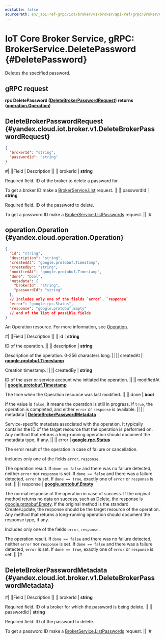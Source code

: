 ```yaml
---
editable: false
sourcePath: en/_api-ref-grpc/iot/broker/v1/broker/api-ref/grpc/Broker/deletePassword.md
---
```


# IoT Core Broker Service, gRPC: BrokerService.DeletePassword {#DeletePassword}

Deletes the specified password.

## gRPC request

**rpc DeletePassword ([DeleteBrokerPasswordRequest](#yandex.cloud.iot.broker.v1.DeleteBrokerPasswordRequest)) returns ([operation.Operation](#yandex.cloud.operation.Operation))**

## DeleteBrokerPasswordRequest {#yandex.cloud.iot.broker.v1.DeleteBrokerPasswordRequest}

```json
{
  "brokerId": "string",
  "passwordId": "string"
}
```

#|
||Field | Description ||
|| brokerId | **string**

Required field. ID of the broker to delete a password for.

To get a broker ID make a [BrokerService.List](/docs/iot-core/broker/api-ref/grpc/Broker/list#List) request. ||
|| passwordId | **string**

Required field. ID of the password to delete.

To get a password ID make a [BrokerService.ListPasswords](/docs/iot-core/broker/api-ref/grpc/Broker/listPasswords#ListPasswords) request. ||
|#

## operation.Operation {#yandex.cloud.operation.Operation}

```json
{
  "id": "string",
  "description": "string",
  "createdAt": "google.protobuf.Timestamp",
  "createdBy": "string",
  "modifiedAt": "google.protobuf.Timestamp",
  "done": "bool",
  "metadata": {
    "brokerId": "string",
    "passwordId": "string"
  },
  // Includes only one of the fields `error`, `response`
  "error": "google.rpc.Status",
  "response": "google.protobuf.Empty"
  // end of the list of possible fields
}
```

An Operation resource. For more information, see [Operation](/docs/api-design-guide/concepts/operation).

#|
||Field | Description ||
|| id | **string**

ID of the operation. ||
|| description | **string**

Description of the operation. 0-256 characters long. ||
|| createdAt | **[google.protobuf.Timestamp](https://developers.google.com/protocol-buffers/docs/reference/google.protobuf#timestamp)**

Creation timestamp. ||
|| createdBy | **string**

ID of the user or service account who initiated the operation. ||
|| modifiedAt | **[google.protobuf.Timestamp](https://developers.google.com/protocol-buffers/docs/reference/google.protobuf#timestamp)**

The time when the Operation resource was last modified. ||
|| done | **bool**

If the value is `false`, it means the operation is still in progress.
If `true`, the operation is completed, and either `error` or `response` is available. ||
|| metadata | **[DeleteBrokerPasswordMetadata](#yandex.cloud.iot.broker.v1.DeleteBrokerPasswordMetadata)**

Service-specific metadata associated with the operation.
It typically contains the ID of the target resource that the operation is performed on.
Any method that returns a long-running operation should document the metadata type, if any. ||
|| error | **[google.rpc.Status](https://cloud.google.com/tasks/docs/reference/rpc/google.rpc#status)**

The error result of the operation in case of failure or cancellation.

Includes only one of the fields `error`, `response`.

The operation result.
If `done == false` and there was no failure detected, neither `error` nor `response` is set.
If `done == false` and there was a failure detected, `error` is set.
If `done == true`, exactly one of `error` or `response` is set. ||
|| response | **[google.protobuf.Empty](https://developers.google.com/protocol-buffers/docs/reference/google.protobuf#google.protobuf.Empty)**

The normal response of the operation in case of success.
If the original method returns no data on success, such as Delete,
the response is [google.protobuf.Empty](https://developers.google.com/protocol-buffers/docs/reference/google.protobuf#google.protobuf.Empty).
If the original method is the standard Create/Update,
the response should be the target resource of the operation.
Any method that returns a long-running operation should document the response type, if any.

Includes only one of the fields `error`, `response`.

The operation result.
If `done == false` and there was no failure detected, neither `error` nor `response` is set.
If `done == false` and there was a failure detected, `error` is set.
If `done == true`, exactly one of `error` or `response` is set. ||
|#

## DeleteBrokerPasswordMetadata {#yandex.cloud.iot.broker.v1.DeleteBrokerPasswordMetadata}

#|
||Field | Description ||
|| brokerId | **string**

Required field. ID of a broker for which the password is being delete. ||
|| passwordId | **string**

Required field. ID of the password to delete.

To get a password ID make a [BrokerService.ListPasswords](/docs/iot-core/broker/api-ref/grpc/Broker/listPasswords#ListPasswords) request. ||
|#
